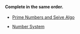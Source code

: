 #### Complete in the same order.

  * [Prime Numbers and Seive Algo](https://github.com/Shubham230198/The-Uplift-Project-DSA/blob/master/Week%201/primes.md)
  
  * [Number System]()
